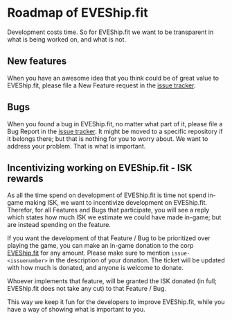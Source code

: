 # Roadmap of EVEShip.fit

Development costs time.
So for EVEShip.fit we want to be transparent in what is being worked on, and what is not.

## New features

When you have an awesome idea that you think could be of great value to EVEShip.fit, please file a New Feature request in the [issue tracker](https://github.com/EVEShipFit/roadmap/issues/new/choose).

## Bugs

When you found a bug in EVEShip.fit, no matter what part of it, please file a Bug Report in the [issue tracker](https://github.com/EVEShipFit/roadmap/issues/new/choose).
It might be moved to a specific repository if it belongs there; but that is nothing for you to worry about.
We want to address your problem.
That is what is important.

## Incentivizing working on EVEShip.fit - ISK rewards

As all the time spend on development of EVEShip.fit is time not spend in-game making ISK, we want to incentivize development on EVEShip.fit.
Therefor, for all Features and Bugs that participate, you will see a reply which states how much ISK we estimate we could have made in-game; but are instead spending on the feature.

If you want the development of that Feature / Bug to be prioritized over playing the game, you can make an in-game donation to the corp [EVEShip.fit](https://evewho.com/corporation/98753333) for any amount.
Please make sure to mention `issue-<issuenumber>` in the description of your donation.
The ticket will be updated with how much is donated, and anyone is welcome to donate.

Whoever implements that feature, will be granted the ISK donated (in full; EVEShip.fit does not take any cut) to that Feature / Bug.

This way we keep it fun for the developers to improve EVEShip.fit, while you have a way of showing what is important to you.
